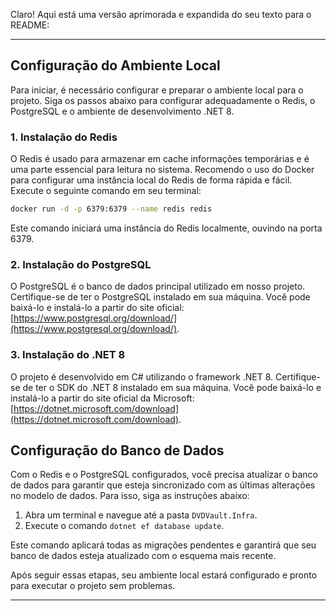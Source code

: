 Claro! Aqui está uma versão aprimorada e expandida do seu texto para o README:

---

## Configuração do Ambiente Local

Para iniciar, é necessário configurar e preparar o ambiente local para o projeto. Siga os passos abaixo para configurar adequadamente o Redis, o PostgreSQL e o ambiente de desenvolvimento .NET 8.

### 1. Instalação do Redis

O Redis é usado para armazenar em cache informações temporárias e é uma parte essencial para leitura no sistema. Recomendo o uso do Docker para configurar uma instância local do Redis de forma rápida e fácil. Execute o seguinte comando em seu terminal:

```bash
docker run -d -p 6379:6379 --name redis redis
```

Este comando iniciará uma instância do Redis localmente, ouvindo na porta 6379.

### 2. Instalação do PostgreSQL

O PostgreSQL é o banco de dados principal utilizado em nosso projeto. Certifique-se de ter o PostgreSQL instalado em sua máquina. Você pode baixá-lo e instalá-lo a partir do site oficial: [https://www.postgresql.org/download/](https://www.postgresql.org/download/).

### 3. Instalação do .NET 8

O projeto é desenvolvido em C# utilizando o framework .NET 8. Certifique-se de ter o SDK do .NET 8 instalado em sua máquina. Você pode baixá-lo e instalá-lo a partir do site oficial da Microsoft: [https://dotnet.microsoft.com/download](https://dotnet.microsoft.com/download).

## Configuração do Banco de Dados

Com o Redis e o PostgreSQL configurados, você precisa atualizar o banco de dados para garantir que esteja sincronizado com as últimas alterações no modelo de dados. Para isso, siga as instruções abaixo:

1. Abra um terminal e navegue até a pasta `DVDVault.Infra`.
2. Execute o comando `dotnet ef database update`.

Este comando aplicará todas as migrações pendentes e garantirá que seu banco de dados esteja atualizado com o esquema mais recente.

Após seguir essas etapas, seu ambiente local estará configurado e pronto para executar o projeto sem problemas.

---
